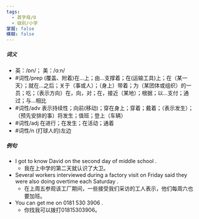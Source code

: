 ```yaml
---
tags:
  - 首字母/O
  - 级别/小学
掌握: false
模糊: false
---
```

##### 词义
- 英：/ɒn/； 美：/ɑːn/
- #词性/prep  (覆盖、附着)在…上；由…支撑着；在(运输工具)上；在（某一天）；就在…之后；关于（事或人）；（身上）带着；为（某团体或组织）的一员；吃；（表示方向）在，向，对；在，接近（某地）；根据；以…支付；通过；与…相比
- #词性/adv  表示持续性；向前(移动)；穿在身上；穿着；戴着；（表示发生）；（预先安排的事）将发生；值班；登上（车辆）
- #词性/adj  在进行；在发生；在活动；通着
- #词性/n  (打球人的)左边
##### 例句
- I got to know David on the second day of middle school .
	- 我在上中学的第二天就认识了大卫。
- Several workers interviewed during a factory visit on Friday said they were also doing overtime each Saturday .
	- 在上周五参观该工厂期间，一些接受我们采访的工人表示，他们每周六也要加班。
- You can get me on 0181 530 3906 .
	- 你找我可以拨打01815303906。
